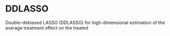 # DDLASSO
Double-debiased LASSO (DDLASSO) for high-dimensional estimation of the average treatment effect  on the treated
